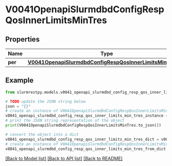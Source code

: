 # V0041OpenapiSlurmdbdConfigRespQosInnerLimitsMinTres


## Properties

Name | Type | Description | Notes
------------ | ------------- | ------------- | -------------
**per** | [**V0041OpenapiSlurmdbdConfigRespQosInnerLimitsMinTresPer**](V0041OpenapiSlurmdbdConfigRespQosInnerLimitsMinTresPer.md) |  | [optional]

## Example

```python
from slurmrestpy.models.v0041_openapi_slurmdbd_config_resp_qos_inner_limits_min_tres import V0041OpenapiSlurmdbdConfigRespQosInnerLimitsMinTres

# TODO update the JSON string below
json = "{}"
# create an instance of V0041OpenapiSlurmdbdConfigRespQosInnerLimitsMinTres from a JSON string
v0041_openapi_slurmdbd_config_resp_qos_inner_limits_min_tres_instance = V0041OpenapiSlurmdbdConfigRespQosInnerLimitsMinTres.from_json(json)
# print the JSON string representation of the object
print(V0041OpenapiSlurmdbdConfigRespQosInnerLimitsMinTres.to_json())

# convert the object into a dict
v0041_openapi_slurmdbd_config_resp_qos_inner_limits_min_tres_dict = v0041_openapi_slurmdbd_config_resp_qos_inner_limits_min_tres_instance.to_dict()
# create an instance of V0041OpenapiSlurmdbdConfigRespQosInnerLimitsMinTres from a dict
v0041_openapi_slurmdbd_config_resp_qos_inner_limits_min_tres_from_dict = V0041OpenapiSlurmdbdConfigRespQosInnerLimitsMinTres.from_dict(v0041_openapi_slurmdbd_config_resp_qos_inner_limits_min_tres_dict)
```
[[Back to Model list]](../README.md#documentation-for-models) [[Back to API list]](../README.md#documentation-for-api-endpoints) [[Back to README]](../README.md)


